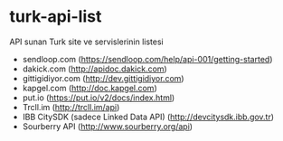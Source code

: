 # turk-api-list
API sunan Turk site ve servislerinin listesi


- sendloop.com (https://sendloop.com/help/api-001/getting-started) 
- dakick.com (http://apidoc.dakick.com) 
- gittigidiyor.com (http://dev.gittigidiyor.com)
- kapgel.com (http://doc.kapgel.com)
- put.io (https://put.io/v2/docs/index.html)
- Trcll.im (http://trcll.im/api)
- IBB CitySDK (sadece Linked Data API) (http://devcitysdk.ibb.gov.tr)
- Sourberry API (http://www.sourberry.org/api)
